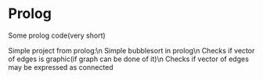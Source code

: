 # Prolog
Some prolog code(very short)


Simple project from prolog:\n
Simple bubblesort in prolog\n
Checks if vector of edges is graphic(if graph can be done of it)\n
Checks if vector of edges may be expressed as connected
